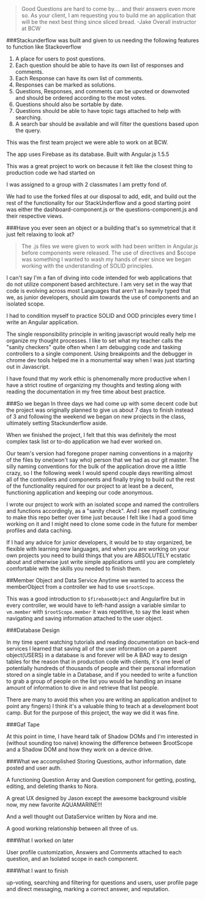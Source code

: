 > Good Questions are hard to come by.... and their answers even more so. As your client, I am requesting you to build me an application that will be the next best thing since sliced bread. -Jake Overall instructor at BCW

###Stackunderflow was built and given to us needing the following features to function like Stackoverflow
1. A place for users to post questions.
2. Each question should be able to have its own list of responses and comments. 
3. Each Response can have its own list of comments.
4. Responses can be marked as solutions.
5. Questions, Responses, and comments can be upvoted or downvoted and should be ordered according to the most votes.
6. Questions should also be sortable by date.
7. Questions should be able to have topic tags attached to help with searching.
8. A search bar should be available and will filter the questions based upon the query.

This was the first team project we were able to work on at BCW.

The app uses Firebase as its database.
Built with Angular.js 1.5.5

This was a great project to work on because it felt like the closest thing to production code we had started on

I was assigned to a group with 2 classmates I am pretty fond of.


We had to use the forked files at our disposal to add, edit, and build out the rest of the functionality for our StackUnderflow and a good starting point was either the dashboard-component.js or the questions-component.js and their respective views.

###Have you ever seen an object or a building that's so symmetrical that it just felt relaxing to look at? 

>The .js files we were given to work with had been written in Angular.js before components were released. The use of directives and $scope was something I wanted to wash my hands of ever since we began working with the understanding of SOLID principles. 

I can't say I'm a fan of diving into code intended for web applications that do not utilize component based architecture. I am very set in the way that code is evolving across most Languages that aren't as heavily typed that we, as junior developers, should aim towards the use of components and an isolated scope.

I had to condition myself to practice SOLID and OOD principles every time I write an Angular application. 

The single responsibility principle in writing javascript would really help me organize my thought processes. I like to set what my teacher calls the "sanity checkers" quite often when  I am debugging code and tasking controllers to a single component. Using breakpoints and the debugger in chrome dev tools helped me in a monumental way when I was just starting out in Javascript.

I have found that my work ethic is phenomenally more productive when I have a strict routine of organizing my thoughts and testing along with reading the documentation in my free time about best practice. 

###So we began
In three days we had come up with some decent code but the project was originally planned to give us about 7 days to finish instead of 3 and following the weekend we began on new projects in the class, ultimately setting Stackunderflow aside.

When we finished the project, I felt that this was definitely the most complex task list or to-do application we had ever worked on.

Our team's version had foregone proper naming conventions in a majority of the files by one(won't say who) person that we had as our git master. The silly naming conventions for the bulk of the application drove me a little crazy, so I the following week I would spend couple days rewriting almost all of the controllers and components and finally  trying to build out the rest of the functionality required for our project to at least be a decent, functioning application and keeping our code anonymous.

I wrote our project to work with an isolated scope and named  the controllers and functions accordingly, as a "sanity check". And I see myself continuing to make this repo better over time just because I felt like I had a good time working on it and I might need to clone some code in the future for member profiles and data caching.

If I had any advice for junior developers, it would be to stay organized, be flexible with learning new languages, and when you are working on your own projects you need to build things that you are ABSOLUTELY ecstatic about and otherwise just write simple applications until you are completely comfortable with the skills you needed to finish them.

##Member Object and Data Service 
Anytime we wanted to access the memberObject from a controller we had to use `$rootScope`.

This was a good introduction to `$firebaseObject` and Angularfire but in every controller, we would have to left-hand assign a variable similar to `vm.member` with `$rootScope.member` it was repetitive, to say the least when navigating and saving information attached to the user object.

###Database Design

In my time spent watching tutorials and reading documentation on back-end services I learned that saving all of the user information on a parent object(USERS) in a database is and forever will be A BAD way to design tables for the reason that in production code with clients, it's one level of potentially hundreds of thousands of people and their personal information stored on a single table in a Database, and if you needed to write a function to grab a group of people on the list you would be handling an insane amount of information to dive in and retrieve that list people. 

There are many to avoid this when you are writing an application and(not to point any fingers) I think it's a valuable thing to teach at a development boot camp. But for the purpose of this project, the way we did it was fine.


###Gaf Tape

At this point in time, I have heard talk of Shadow DOMs and I'm interested in (without sounding too naive) knowing the difference between $rootScope and a Shadow DOM and how they work on a device drive.

###What we accomplished
Storing Questions, author information, date posted and user auth.

A functioning Question Array and Question component for getting, posting, editing, and deleting thanks to Nora.

A great UX designed by Jason except the awesome background visible now, my new favorite AQUAMARINE!!!

And a well thought out DataService written by Nora and me.

A good working relationship between all three of us.

###What I worked on later

User profile customization, Answers and Comments attached to each question, and an Isolated scope in each component.


###What I want to finish

up-voting, searching and filtering for questions and users, user profile page and direct messaging, marking a correct answer, and reputation.
